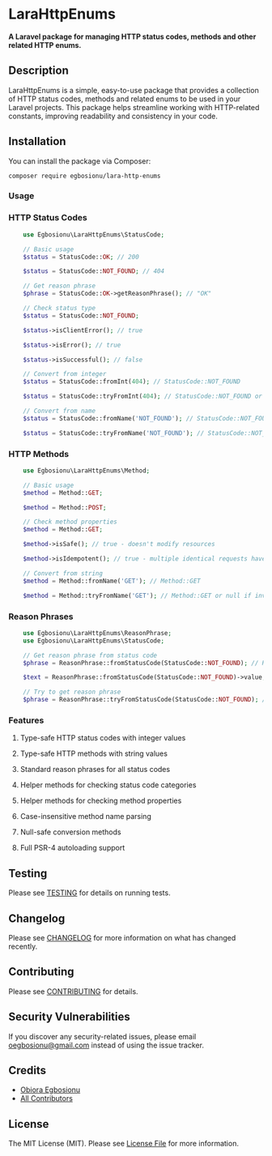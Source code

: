# LaraHttpEnums

**A Laravel package for managing HTTP status codes, methods and other related HTTP enums.**

## Description

LaraHttpEnums is a simple, easy-to-use package that provides a collection of HTTP status codes, methods and related enums to be used in your Laravel projects. This package helps streamline working with HTTP-related constants, improving readability and consistency in your code.

## Installation

You can install the package via Composer:

```
composer require egbosionu/lara-http-enums
```

### Usage

### HTTP Status Codes

```php
    use Egbosionu\LaraHttpEnums\StatusCode;

    // Basic usage
    $status = StatusCode::OK; // 200

    $status = StatusCode::NOT_FOUND; // 404

    // Get reason phrase
    $phrase = StatusCode::OK->getReasonPhrase(); // "OK"

    // Check status type
    $status = StatusCode::NOT_FOUND;

    $status->isClientError(); // true

    $status->isError(); // true

    $status->isSuccessful(); // false

    // Convert from integer
    $status = StatusCode::fromInt(404); // StatusCode::NOT_FOUND

    $status = StatusCode::tryFromInt(404); // StatusCode::NOT_FOUND or null if invalid

    // Convert from name
    $status = StatusCode::fromName('NOT_FOUND'); // StatusCode::NOT_FOUND

    $status = StatusCode::tryFromName('NOT_FOUND'); // StatusCode::NOT_FOUND or null if invalid
```

### HTTP Methods

```php
    use Egbosionu\LaraHttpEnums\Method;

    // Basic usage
    $method = Method::GET;

    $method = Method::POST;

    // Check method properties
    $method = Method::GET;

    $method->isSafe(); // true - doesn't modify resources

    $method->isIdempotent(); // true - multiple identical requests have same effect as single request

    // Convert from string
    $method = Method::fromName('GET'); // Method::GET

    $method = Method::tryFromName('GET'); // Method::GET or null if invalid
```

### Reason Phrases

```php
    use Egbosionu\LaraHttpEnums\ReasonPhrase;
    use Egbosionu\LaraHttpEnums\StatusCode;

    // Get reason phrase from status code
    $phrase = ReasonPhrase::fromStatusCode(StatusCode::NOT_FOUND); // ReasonPhrase::NOT_FOUND

    $text = ReasonPhrase::fromStatusCode(StatusCode::NOT_FOUND)->value; // "Not Found"

    // Try to get reason phrase
    $phrase = ReasonPhrase::tryFromStatusCode(StatusCode::NOT_FOUND); // ReasonPhrase::NOT_FOUND or null if invalid
```

### Features

1. Type-safe HTTP status codes with integer values

2. Type-safe HTTP methods with string values

3. Standard reason phrases for all status codes

4. Helper methods for checking status code categories

5. Helper methods for checking method properties

6. Case-insensitive method name parsing

7. Null-safe conversion methods

8. Full PSR-4 autoloading support

## Testing

Please see [TESTING](TESTING.md) for details on running tests.



## Changelog

Please see [CHANGELOG](CHANGELOG.md) for more information on what has changed recently.

## Contributing

Please see [CONTRIBUTING](CONTRIBUTING.md) for details.

## Security Vulnerabilities

If you discover any security-related issues, please email [oegbosionu@gmail.com](mailto:oegbosionu@gmail.com) instead of using the issue tracker.

## Credits

- [Obiora Egbosionu](https://github.com/kazburrel)
- [All Contributors](../../contributors)

## License

The MIT License (MIT). Please see [License File](LICENSE) for more information.
